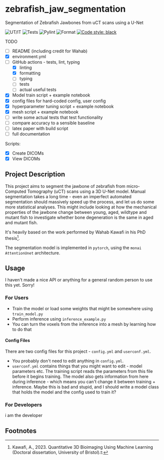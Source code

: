 # zebrafish_jaw_segmentation
Segmentation of Zebrafish Jawbones from uCT scans using a U-Net

![UT/IT](https://github.com/JGIBristol/zebrafish_jaw_segmentation/actions/workflows/fast_tests.yml/badge.svg?branch=main)
![Tests](https://github.com/JGIBristol/zebrafish_jaw_segmentation/actions/workflows/system_tests.yml/badge.svg?branch=main)
![Pylint](https://github.com/JGIBristol/zebrafish_jaw_segmentation/actions/workflows/pylint.yml/badge.svg?branch=main)
![Format](https://github.com/JGIBristol/zebrafish_jaw_segmentation/actions/workflows/format.yml/badge.svg?branch=main)
[![Code style: black](https://img.shields.io/badge/code%20style-black-000000.svg)](https://github.com/psf/black)

TODO
- [ ] README (including credit for Wahab)
- [x] environment.yml
- [ ] GitHub actions - tests, lint, typing
  - [x] linting
  - [x] formatting
  - [ ] typing
  - [ ] tests
  - [ ] actual useful tests

- [x] Model train script + example notebook
- [x] config files for hard-coded config, user config
- [x] hyperparameter tuning script + example notebook
- [x] mesh script + example notebook
- [ ] write some actual tests that test functionality
- [ ] compare accuracy to a sensible baseline
- [ ] latex paper with build script
- [ ] full documentation

Scripts:
- [x] Create DICOMs
- [x] View DICOMs

## Project Description
This project aims to segment the jawbone of zebrafish from micro-Computed Tomography (uCT) scans using a 3D U-Net model.
Manual segmentation takes a long time - even an imperfect automated segmentation should massively speed up the process,
and let us do some more statistical analyses.
This might include looking at how the mechanical properties of the jawbone change between young, aged, wildtype and
mutant fish to investigate whether bone degeneration is the same in aged and mutant fish.

It's heavily based on the work performed by Wahab Kawafi in his PhD thesis[^1].

The segmentation model is implemented in `pytorch`, using the `monai` `AttentionUnet` architecture.

## Usage
I haven't made a nice API or anything for a general random person to use this yet. Sorry!

### For Users
- Train the model or load some weights that might be somewhere using `train_model.py`
- Perform inference using `inference_example.py`
- You can turn the voxels from the inference into a mesh by learning how to do that

#### Config Files
There are two config files for this project - `config.yml` and `userconf.yml`.

 - You probably don't need to edit anything in `config.yml`.
 - `userconf.yml` contains things that you might want to edit - model parameters etc.
    The training script reads the parameters from this file before it begins training.
    The model also gets information from here during inference - which means you can't change
    it between training + inference. Maybe this is bad and stupid, and I should write a model class
    that holds the model and the config used to train it?

### For Developers
i am the developer

## Footnotes
[^1]: Kawafi, A., 2023. Quantitative 3D Bioimaging Using Machine Learning (Doctoral dissertation, University of Bristol).t:

